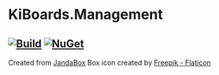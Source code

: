 # KiBoards.Management

[![Build](https://github.com/Jandini/KiBoards.Management/actions/workflows/build.yml/badge.svg)](https://github.com/Jandini/KiBoards.Management/actions/workflows/build.yml)
[![NuGet](https://github.com/Jandini/KiBoards.Management/actions/workflows/nuget.yml/badge.svg)](https://github.com/Jandini/KiBoards.Management/actions/workflows/nuget.yml)
---
Created from [JandaBox](https://github.com/Jandini/JandaBox)
Box icon created by [Freepik - Flaticon](https://www.flaticon.com/free-icons/box)
